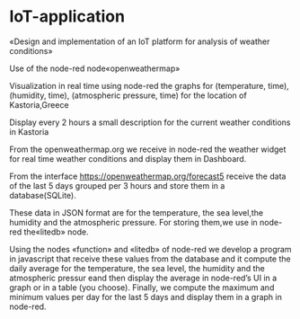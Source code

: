 # IoT-application
«Design and implementation of an IoT platform for analysis of weather conditions»

Use of the node-red node«openweathermap»

Visualization  in  real  time  using  node-red  the  graphs  for  (temperature,  time),  (humidity,  time), 
(atmospheric pressure, time) for the location of Kastoria,Greece

Display every 2 hours a small description for the current weather conditions in Kastoria

From the openweathermap.org we receive in node-red the weather widget for real time weather conditions and display them in Dashboard.

From the interface https://openweathermap.org/forecast5 receive the data of the last 5 days grouped per 3 hours and store them in a database(SQLite).

These data in JSON format are for the  temperature, the  sea level,the  humidity and  the  atmospheric  pressure. 
For storing them,we use in node-red the«litedb» node.

Using the nodes «function» and «litedb» of node-red we develop a program in javascript that receive these values from the database and it compute the daily average for the temperature, the sea level, the humidity and 
the atmospheric pressur eand then display the average in node-red’s UI in a graph or in a table (you choose).
Finally, we compute the maximum and minimum values per day for the last 5 days and display them in a graph in node-red.
